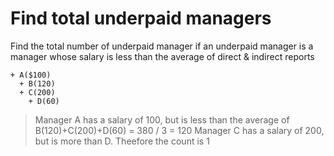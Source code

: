 # Find total underpaid managers

Find the total number of underpaid manager if an underpaid manager is a manager whose salary is less than the average of
direct & indirect reports

```plain
+ A($100)
  + B(120)
  + C(200)
    + D(60)
```

> Manager A has a salary of 100, but is less than the average of B(120)+C(200)+D(60) = 380 / 3 = 120
> Manager C has a salary of 200, but is more than D. Theefore the count is 1
